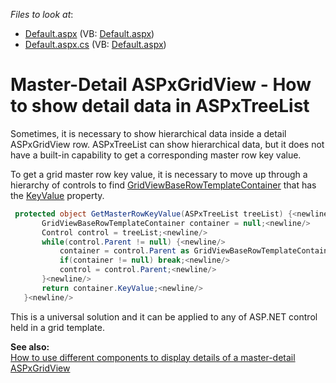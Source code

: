 <!-- default file list -->
*Files to look at*:

* [Default.aspx](./CS/WebSite/Default.aspx) (VB: [Default.aspx](./VB/WebSite/Default.aspx))
* [Default.aspx.cs](./CS/WebSite/Default.aspx.cs) (VB: [Default.aspx](./VB/WebSite/Default.aspx))
<!-- default file list end -->
# Master-Detail ASPxGridView - How to show detail data in ASPxTreeList


<p>Sometimes, it is necessary to show hierarchical data inside a detail ASPxGridView row. ASPxTreeList can show hierarchical data, but it does not have a built-in capability to get a corresponding master row key value. </p><p>To get a grid master row key value, it is necessary to move up through a hierarchy of controls to find <a href="http://documentation.devexpress.com/#AspNet/DevExpressWebASPxGridViewGridViewBaseRowTemplateContainerMembersTopicAll"><u>GridViewBaseRowTemplateContainer</u></a> that has the <a href="http://documentation.devexpress.com/#AspNet/DevExpressWebASPxGridViewGridViewBaseRowTemplateContainer_KeyValuetopic"><u>KeyValue</u></a> property. </p>

```cs
 protected object GetMasterRowKeyValue(ASPxTreeList treeList) {<newline/>
       GridViewBaseRowTemplateContainer container = null;<newline/>
       Control control = treeList;<newline/>
       while(control.Parent != null) {<newline/>
           container = control.Parent as GridViewBaseRowTemplateContainer;<newline/>
           if(container != null) break;<newline/>
           control = control.Parent;<newline/>
       }<newline/>
       return container.KeyValue;<newline/>
   }<newline/>

```

<p>This is a universal solution and it can be applied to any of ASP.NET control held in a grid template.</p><p><strong>See a</strong><strong>l</strong><strong>s</strong><strong>o:</strong><br />
<a href="https://www.devexpress.com/Support/Center/p/E3604">How to use different components to display details of a master-detail ASPxGridView </a></p>

<br/>


